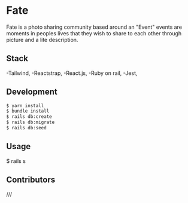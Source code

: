 


# Fate

Fate is a photo sharing community based around an "Event" events are moments in peoples lives that they wish to share to each other through picture and a lite description.

## Stack

-Tailwind,
-Reactstrap,
-React.js,
-Ruby on rail,
-Jest,

## Development

```bash
$ yarn install
$ bundle install 
$ rails db:create
$ rails db:migrate
$ rails db:seed
```

## Usage

$ rails s 




## Contributors
///


